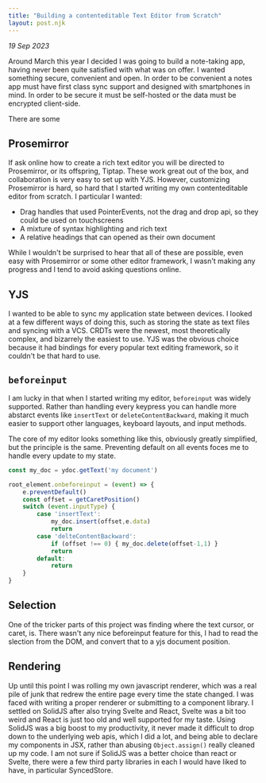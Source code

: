 ```yaml
---
title: "Building a contenteditable Text Editor from Scratch"
layout: post.njk
---
```

_19 Sep 2023_

Around March this year I decided I was going to build a note-taking app, having never been quite satisfied with what was on offer. I wanted something secure, convenient and open. In order to be convenient a notes app must have first class sync support and designed with smartphones in mind. In order to be secure it must be self-hosted or the data must be encrypted client-side.

There are some 

## Prosemirror
If ask online how to create a rich text editor you will be directed to Prosemirror, or its offspring, Tiptap. These work great out of the box, and collaboration is very easy to set up with YJS. However, customizing Prosemirror is hard, so hard that I started writing my own contenteditable editor from scratch. I particular I wanted:
- Drag handles that used PointerEvents, not the drag and drop api, so they could be used on touchscreens
- A mixture of syntax highlighting and rich text
- A relative headings that can opened as their own document

While I wouldn't be surprised to hear that all of these are possible, even easy with Prosemirror or some other editor framework, I wasn't making any progress and I tend to avoid asking questions online.

## YJS
I wanted to be able to sync my application state between devices. I looked at a few different ways of doing this, such as storing the state as text files and syncing with a VCS. CRDTs were the newest, most theoretically complex, and bizarrely the easiest to use. YJS was the obvious choice because it had bindings for every popular text editing framework, so it couldn't be that hard to use.

## `beforeinput`
I am lucky in that when I started writing my editor, `beforeinput` was widely supported.
Rather than handling every keypress you can handle more abstarct events like `insertText` or `deleteContentBackward`, making it much easier to support other languages, keyboard layouts, and input methods. 

The core of my editor looks something like this, obviously greatly simplified, but the principle is the same. Preventing default on all events foces me to handle every update to my state.

```js
const my_doc = ydoc.getText('my document')

root_element.onbeforeinput = (event) => {
    e.preventDefault()
    const offset = getCaretPosition()
    switch (event.inputType) {
        case 'insertText':
            my_doc.insert(offset,e.data)
            return
        case 'delteContentBackward':
            if (offset !== 0) { my_doc.delete(offset-1,1) }
            return
        default:
            return
    }
}
```

## Selection
One of the tricker parts of this project was finding where the text cursor, or caret, is. There wasn't any nice beforeinput feature for this, I had to read the slection from the DOM, and convert that to a yjs document position.

## Rendering
Up until this point I was rolling my own javascript renderer, which was a real pile of junk that redrew the entire page every time the state changed. I was faced with writing a proper renderer or submitting to a component library. I settled on SolidJS after also trying Svelte and React, Svelte was a bit too weird and React is just too old and well supported for my taste. Using SolidJS was a big boost to my productivity, it never made it difficult to drop down to the underlying web apis, which I did a lot, and being able to declare my components in JSX, rather than abusing `Object.assign()` really cleaned up my code. I am not sure if SolidJS was a better choice than react or Svelte, there were a few third party libraries in each I would have liked to have, in particular SyncedStore.
